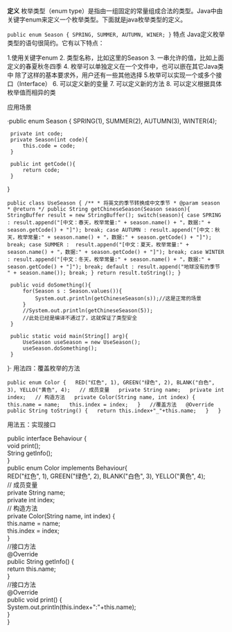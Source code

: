 **定义**
枚举类型（enum type）是指由一组固定的常量组成合法的类型。Java中由关键字enum来定义一个枚举类型。下面就是java枚举类型的定义。

`public enum Season {
    SPRING, SUMMER, AUTUMN, WINER;
}`
特点
Java定义枚举类型的语句很简约。它有以下特点：

1.使用关键字enum 
2. 类型名称，比如这里的Season 
3. 一串允许的值，比如上面定义的春夏秋冬四季 
4. 枚举可以单独定义在一个文件中，也可以嵌在其它Java类中
除了这样的基本要求外，用户还有一些其他选择
5.枚举可以实现一个或多个接口（Interface） 
6. 可以定义新的变量 
7. 可以定义新的方法 
8. 可以定义根据具体枚举值而相异的类

应用场景

·public enum Season {
     SPRING(1), SUMMER(2), AUTUMN(3), WINTER(4);
 
     private int code;
     private Season(int code){
         this.code = code;
     }
 
     public int getCode(){
         return code;
     }
 }
 
 `public class UseSeason {
     /**
      * 将英文的季节转换成中文季节
      * @param season
      * @return
      */
     public String getChineseSeason(Season season){
         StringBuffer result = new StringBuffer();
         switch(season){
             case SPRING :
                 result.append("[中文：春天，枚举常量:" + season.name() + "，数据:" + season.getCode() + "]");
                 break;
             case AUTUMN :
                 result.append("[中文：秋天，枚举常量:" + season.name() + "，数据:" + season.getCode() + "]");
                 break;
             case SUMMER : 
                 result.append("[中文：夏天，枚举常量:" + season.name() + "，数据:" + season.getCode() + "]");
                 break;
             case WINTER :
                 result.append("[中文：冬天，枚举常量:" + season.name() + "，数据:" + season.getCode() + "]");
                 break;
             default :
                 result.append("地球没有的季节 " + season.name());
                 break;
         }
         return result.toString();
     }`
 
     public void doSomething(){
         for(Season s : Season.values()){
             System.out.println(getChineseSeason(s));//这是正常的场景
         }
         //System.out.println(getChineseSeason(5));
         //此处已经是编译不通过了，这就保证了类型安全
     }
 
     public static void main(String[] arg){
         UseSeason useSeason = new UseSeason();
         useSeason.doSomething();
     }
 }·
 用法四：覆盖枚举的方法
 
 `public enum Color {  
    RED("红色", 1), GREEN("绿色", 2), BLANK("白色", 3), YELLO("黄色", 4);  
    // 成员变量  
    private String name;  
    private int index;  
    // 构造方法  
    private Color(String name, int index) {  
        this.name = name;  
        this.index = index;  
    }  
    //覆盖方法  
    @Override  
    public String toString() {  
        return this.index+"_"+this.name;  
    }  
}  `

用法五：实现接口
 
 public interface Behaviour {  
    void print();  
    String getInfo();  
}  
public enum Color implements Behaviour{  
    RED("红色", 1), GREEN("绿色", 2), BLANK("白色", 3), YELLO("黄色", 4);  
    // 成员变量  
    private String name;  
    private int index;  
    // 构造方法  
    private Color(String name, int index) {  
        this.name = name;  
        this.index = index;  
    }  
//接口方法  
    @Override  
    public String getInfo() {  
        return this.name;  
    }  
    //接口方法  
    @Override  
    public void print() {  
        System.out.println(this.index+":"+this.name);  
    }  
}  


 
